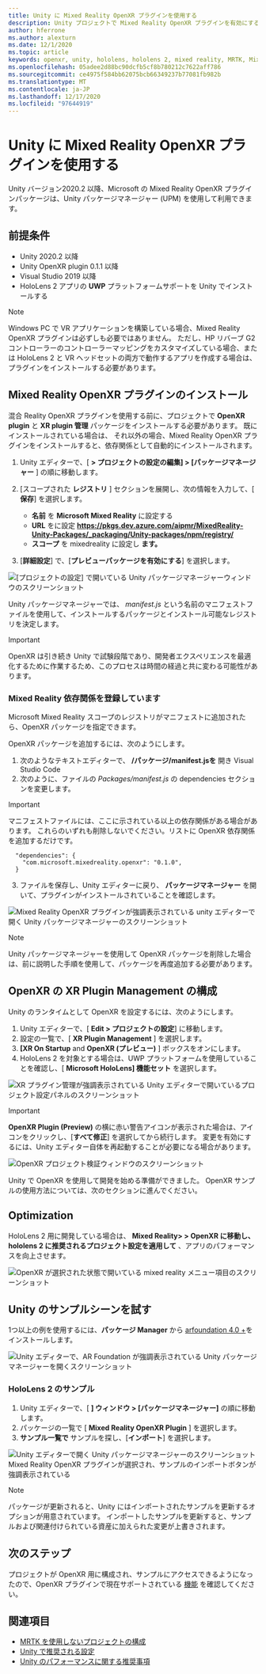 ```yaml
---
title: Unity に Mixed Reality OpenXR プラグインを使用する
description: Unity プロジェクトで Mixed Reality OpenXR プラグインを有効にする方法について説明します。
author: hferrone
ms.author: alexturn
ms.date: 12/1/2020
ms.topic: article
keywords: openxr, unity, hololens, hololens 2, mixed reality, MRTK, Mixed Reality Toolkit, 拡張現実, 仮想現実, mixed reality ヘッドセット, 学習, チュートリアル, 概要
ms.openlocfilehash: 05adee2d88bc90dcfb5cf8b780212c7622aff786
ms.sourcegitcommit: ce4975f584bb62075bcb66349237b77081fb982b
ms.translationtype: MT
ms.contentlocale: ja-JP
ms.lasthandoff: 12/17/2020
ms.locfileid: "97644919"
---
```

# <a name="using-the-mixed-reality-openxr-plugin-for-unity"></a>Unity に Mixed Reality OpenXR プラグインを使用する

Unity バージョン2020.2 以降、Microsoft の Mixed Reality OpenXR プラグインパッケージは、Unity パッケージマネージャー (UPM) を使用して利用できます。

## <a name="prerequisites"></a>前提条件

*   Unity 2020.2 以降
*   Unity OpenXR plugin 0.1.1 以降
*   Visual Studio 2019 以降
*   HoloLens 2 アプリの **UWP** プラットフォームサポートを Unity でインストールする

> [!NOTE]
> Windows PC で VR アプリケーションを構築している場合、Mixed Reality OpenXR プラグインは必ずしも必要ではありません。 ただし、HP リバーブ G2 コントローラーのコントローラーマッピングをカスタマイズしている場合、または HoloLens 2 と VR ヘッドセットの両方で動作するアプリを作成する場合は、プラグインをインストールする必要があります。

## <a name="installing-the-mixed-reality-openxr-plugin"></a>Mixed Reality OpenXR プラグインのインストール

混合 Reality OpenXR プラグインを使用する前に、プロジェクトで **OpenXR plugin** と **XR plugin 管理** パッケージをインストールする必要があります。 既にインストールされている場合は、 それ以外の場合、Mixed Reality OpenXR プラグインをインストールすると、依存関係として自動的にインストールされます。

1. Unity エディターで、[ **> プロジェクトの設定の編集] > [パッケージマネージャー** ] の順に移動します。
2. [スコープされた **レジストリ** ] セクションを展開し、次の情報を入力して、[ **保存**] を選択します。   
    * **名前** を **Microsoft Mixed Reality** に設定する
    * **URL** をに設定 **https://pkgs.dev.azure.com/aipmr/MixedReality-Unity-Packages/_packaging/Unity-packages/npm/registry/**
    * **スコープ** を mixedreality に設定し **ます。**

3. [**詳細設定**] で、[**プレビューパッケージを有効にする**] を選択します。

![[プロジェクトの設定] で開いている Unity パッケージマネージャーウィンドウのスクリーンショット](images/openxr-img-01.png)

Unity パッケージマネージャーでは、 *manifest.js* という名前のマニフェストファイルを使用して、インストールするパッケージとインストール可能なレジストリを決定します。

> [!IMPORTANT]
> OpenXR は引き続き Unity で試験段階であり、開発者エクスペリエンスを最適化するために作業するため、このプロセスは時間の経過と共に変わる可能性があります。

### <a name="registering-the-mixed-reality-dependency"></a>Mixed Reality 依存関係を登録しています

Microsoft Mixed Reality スコープのレジストリがマニフェストに追加されたら、OpenXR パッケージを指定できます。

OpenXR パッケージを追加するには、次のようにします。

1. 次のようなテキストエディターで、 **<projectRoot> /パッケージ/manifest.jsを** 開き Visual Studio Code
2. 次のように、ファイルの *Packages/manifest.js* の dependencies セクションを変更します。

> [!IMPORTANT]
> マニフェストファイルには、ここに示されている以上の依存関係がある場合があります。 これらのいずれも削除しないでください。リストに OpenXR 依存関係を追加するだけです。

```
  "dependencies": {
    "com.microsoft.mixedreality.openxr": "0.1.0",
  }
```

3. ファイルを保存し、Unity エディターに戻り、 **パッケージマネージャー** を開いて、プラグインがインストールされていることを確認します。 

![Mixed Reality OpenXR プラグインが強調表示されている unity エディターで開く Unity パッケージマネージャーのスクリーンショット](images/openxr-img-03.png)

> [!Note] 
> Unity パッケージマネージャーを使用して OpenXR パッケージを削除した場合は、前に説明した手順を使用して、パッケージを再度追加する必要があります。

## <a name="configuring-xr-plugin-management-for-openxr"></a>OpenXR の XR Plugin Management の構成

Unity のランタイムとして OpenXR を設定するには、次のようにします。 

1. Unity エディターで、[ **Edit > プロジェクトの設定**] に移動します。
2. 設定の一覧で、[ **XR Plugin Management** ] を選択します。
3. **[XR On Startup** and **OpenXR (プレビュー)** ] ボックスをオンにします。
4. HoloLens 2 を対象とする場合は、UWP プラットフォームを使用していることを確認し、[ **Microsoft HoloLens] 機能セット** を選択します。

![XR プラグイン管理が強調表示されている Unity エディターで開いているプロジェクト設定パネルのスクリーンショット](images/openxr-img-05.png)

> [!IMPORTANT]
> **OpenXR Plugin (Preview)** の横に赤い警告アイコンが表示された場合は、アイコンをクリックし、[**すべて修正**] を選択してから続行します。 変更を有効にするには、Unity エディター自体を再起動することが必要になる場合があります。

![OpenXR プロジェクト検証ウィンドウのスクリーンショット](images/openxr-img-06.png)

Unity で OpenXR を使用して開発を始める準備ができました。  OpenXR サンプルの使用方法については、次のセクションに進んでください。

## <a name="optimization"></a>Optimization

HoloLens 2 用に開発している場合は、 **Mixed Reality> > OpenXR に移動し、hololens 2 に推奨されるプロジェクト設定を適用して** 、アプリのパフォーマンスを向上させます。

![OpenXR が選択された状態で開いている mixed reality メニュー項目のスクリーンショット](images/openxr-img-08.png)

## <a name="try-out-the-unity-sample-scenes"></a>Unity のサンプルシーンを試す

1つ以上の例を使用するには、**パッケージ Manager** から [arfoundation 4.0 +](https://docs.unity3d.com/Packages/com.unity.xr.arfoundation@4.1/manual/index.html#installing-ar-foundation)をインストールします。

![Unity エディターで、AR Foundation が強調表示されている Unity パッケージマネージャーを開くスクリーンショット](images/openxr-img-09.png)

### <a name="hololens-2-samples"></a>HoloLens 2 のサンプル

1. Unity エディターで、[ **] ウィンドウ > [パッケージマネージャー]** の順に移動します。
2. パッケージの一覧で [ **Mixed Reality OpenXR Plugin** ] を選択します。
3. **サンプル一覧で** サンプルを探し、[**インポート**] を選択します。

![Unity エディターで開く Unity パッケージマネージャーのスクリーンショット Mixed Reality OpenXR プラグインが選択され、サンプルのインポートボタンが強調表示されている](images/openxr-img-10.png)

<!-- ### For all other OpenXR samples

1. In the Unity Editor, navigate to **Window > Package Manager**
2. In the list of packages, select **OpenXR Plugin**
3. Locate the sample in the **Samples** list and select **Import**

![Screenshot of Unity Package Manager open in Unity editor with OpenXR Plugin selected and samples import button highlighted](images/openxr-img-10.png) -->

> [!NOTE]
>  パッケージが更新されると、Unity にはインポートされたサンプルを更新するオプションが用意されています。  インポートしたサンプルを更新すると、サンプルおよび関連付けられている資産に加えられた変更が上書きされます。

## <a name="next-steps"></a>次のステップ 

プロジェクトが OpenXR 用に構成され、サンプルにアクセスできるようになったので、OpenXR プラグインで現在サポートされている [機能](openxr-supported-features.md) を確認してください。

## <a name="see-also"></a>関連項目
* [MRTK を使用しないプロジェクトの構成](configure-unity-project.md)
* [Unity で推奨される設定](recommended-settings-for-unity.md)
* [Unity のパフォーマンスに関する推奨事項](performance-recommendations-for-unity.md#how-to-profile-with-unity)